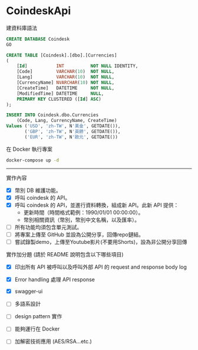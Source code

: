 # CoindeskApi

建資料庫語法

```sql
CREATE DATABASE Coindesk
GO

CREATE TABLE [Coindesk].[dbo].[Currencies]
(
    [Id]           INT          NOT NULL IDENTITY,
    [Code]         VARCHAR(10)  NOT NULL,
    [Lang]         VARCHAR(10)  NOT NULL,
    [CurrencyName] NVARCHAR(10) NOT NULL,
    [CreateTime]   DATETIME     NOT NULL,
    [ModifiedTime] DATETIME     NULL,
    PRIMARY KEY CLUSTERED ([Id] ASC)
);

INSERT INTO Coindesk.dbo.Currencies
    (Code, Lang, CurrencyName, CreateTime)
Values ('USD', 'zh-TW', N'美金', GETDATE()),
       ('GBP', 'zh-TW', N'英鎊', GETDATE()),
       ('EUR', 'zh-TW', N'歐元', GETDATE())
```

在 Docker 執行專案
```bash
docker-compose up -d
```

---

實作內容  
- [x] 幣別 DB 維護功能。
- [x] 呼叫 coindesk 的 API。
- [x] 呼叫 coindesk 的 API，並進行資料轉換，組成新 API。此新 API 提供：
  - 更新時間（時間格式範例：1990/01/01 00:00:00）。
  - 幣別相關資訊（幣別，幣別中文名稱，以及匯率）。
- [ ] 所有功能均須包含單元測試。
- [ ] 將專案上傳至 GitHub 並設為公開分享，回傳repo鏈結。
- [ ] 嘗試錄製demo，上傳至Youtube影片(不要用Shorts)，設為非公開分享回傳

實作加分題 (請於 README 說明包含以下哪些項目)  
- [x] 印出所有 API 被呼叫以及呼叫外部 API 的 request and response  body log
- [x] Error handling 處理 API response
- [x] swagger-ui
- [ ] 多語系設計
- [ ] design pattern 實作
- [ ] 能夠運行在 Docker
- [ ] 加解密技術應用 (AES/RSA…etc.)


